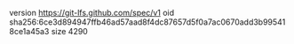 version https://git-lfs.github.com/spec/v1
oid sha256:6ce3d894947ffb46ad57aad8f4dc87657d5f0a7ac0670add3b995418ce1a45a3
size 4290
